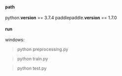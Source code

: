 #### path
python.__version__ == 3.7.4
paddlepaddle.__version__ == 1.7.0

#### run
windows:
> python preprocessing.py

> python train.py 

> python test.py
